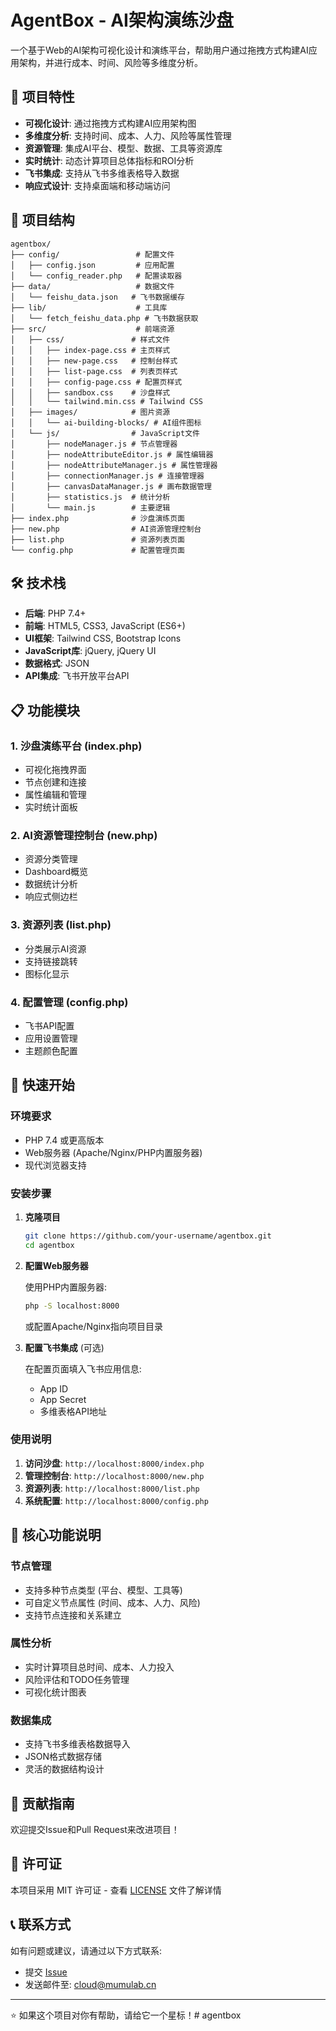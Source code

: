 # AgentBox - AI架构演练沙盘

一个基于Web的AI架构可视化设计和演练平台，帮助用户通过拖拽方式构建AI应用架构，并进行成本、时间、风险等多维度分析。

## 🚀 项目特性

- **可视化设计**: 通过拖拽方式构建AI应用架构图
- **多维度分析**: 支持时间、成本、人力、风险等属性管理
- **资源管理**: 集成AI平台、模型、数据、工具等资源库
- **实时统计**: 动态计算项目总体指标和ROI分析
- **飞书集成**: 支持从飞书多维表格导入数据
- **响应式设计**: 支持桌面端和移动端访问

## 📁 项目结构

```
agentbox/
├── config/                 # 配置文件
│   ├── config.json         # 应用配置
│   └── config_reader.php   # 配置读取器
├── data/                   # 数据文件
│   └── feishu_data.json   # 飞书数据缓存
├── lib/                    # 工具库
│   └── fetch_feishu_data.php # 飞书数据获取
├── src/                    # 前端资源
│   ├── css/               # 样式文件
│   │   ├── index-page.css # 主页样式
│   │   ├── new-page.css   # 控制台样式
│   │   ├── list-page.css  # 列表页样式
│   │   ├── config-page.css # 配置页样式
│   │   ├── sandbox.css    # 沙盘样式
│   │   └── tailwind.min.css # Tailwind CSS
│   ├── images/            # 图片资源
│   │   └── ai-building-blocks/ # AI组件图标
│   └── js/                # JavaScript文件
│       ├── nodeManager.js # 节点管理器
│       ├── nodeAttributeEditor.js # 属性编辑器
│       ├── nodeAttributeManager.js # 属性管理器
│       ├── connectionManager.js # 连接管理器
│       ├── canvasDataManager.js # 画布数据管理
│       ├── statistics.js  # 统计分析
│       └── main.js        # 主要逻辑
├── index.php              # 沙盘演练页面
├── new.php                # AI资源管理控制台
├── list.php               # 资源列表页面
└── config.php             # 配置管理页面
```

## 🛠️ 技术栈

- **后端**: PHP 7.4+
- **前端**: HTML5, CSS3, JavaScript (ES6+)
- **UI框架**: Tailwind CSS, Bootstrap Icons
- **JavaScript库**: jQuery, jQuery UI
- **数据格式**: JSON
- **API集成**: 飞书开放平台API

## 📋 功能模块

### 1. 沙盘演练平台 (index.php)
- 可视化拖拽界面
- 节点创建和连接
- 属性编辑和管理
- 实时统计面板

### 2. AI资源管理控制台 (new.php)
- 资源分类管理
- Dashboard概览
- 数据统计分析
- 响应式侧边栏

### 3. 资源列表 (list.php)
- 分类展示AI资源
- 支持链接跳转
- 图标化显示

### 4. 配置管理 (config.php)
- 飞书API配置
- 应用设置管理
- 主题颜色配置

## 🚀 快速开始

### 环境要求

- PHP 7.4 或更高版本
- Web服务器 (Apache/Nginx/PHP内置服务器)
- 现代浏览器支持

### 安装步骤

1. **克隆项目**
   ```bash
   git clone https://github.com/your-username/agentbox.git
   cd agentbox
   ```

2. **配置Web服务器**
   
   使用PHP内置服务器:
   ```bash
   php -S localhost:8000
   ```
   
   或配置Apache/Nginx指向项目目录


3. **配置飞书集成** (可选)
   
   在配置页面填入飞书应用信息:
   - App ID
   - App Secret  
   - 多维表格API地址

### 使用说明

1. **访问沙盘**: `http://localhost:8000/index.php`
2. **管理控制台**: `http://localhost:8000/new.php`
3. **资源列表**: `http://localhost:8000/list.php`
4. **系统配置**: `http://localhost:8000/config.php`

## 🎯 核心功能说明

### 节点管理
- 支持多种节点类型 (平台、模型、工具等)
- 可自定义节点属性 (时间、成本、人力、风险)
- 支持节点连接和关系建立

### 属性分析
- 实时计算项目总时间、成本、人力投入
- 风险评估和TODO任务管理
- 可视化统计图表

### 数据集成
- 支持飞书多维表格数据导入
- JSON格式数据存储
- 灵活的数据结构设计

## 🤝 贡献指南

欢迎提交Issue和Pull Request来改进项目！


## 📄 许可证

本项目采用 MIT 许可证 - 查看 [LICENSE](LICENSE) 文件了解详情


## 📞 联系方式

如有问题或建议，请通过以下方式联系:

- 提交 [Issue](https://github.com/your-username/agentbox/issues)
- 发送邮件至: cloud@mumulab.cn

---

⭐ 如果这个项目对你有帮助，请给它一个星标！#   a g e n t b o x 
 
 
